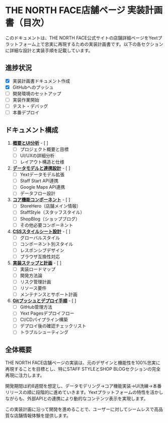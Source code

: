# THE NORTH FACE店舗ページ 実装計画書（目次）

このドキュメントは、THE NORTH FACE公式サイトの店舗詳細ページをYextプラットフォーム上で忠実に再現するための実装計画書です。以下の各セクションに詳細な設計と実装手順を記載しています。

## 進捗状況

- [x] 実装計画書ドキュメント作成
- [x] GitHubへのプッシュ
- [ ] 開発環境のセットアップ
- [ ] 実装作業開始
- [ ] テスト・デバッグ
- [ ] 本番デプロイ

## ドキュメント構成

1. [**概要とUI分析**](./TNF店舗ページ実装計画_1_概要.md) - [ ]
   - [ ] プロジェクト概要と目標
   - [ ] UI/UXの詳細分析
   - [ ] レイアウト構造と仕様

2. [**データモデルと連携設計**](./TNF店舗ページ実装計画_2_データモデル.md) - [ ]
   - [ ] Yextデータモデル拡張
   - [ ] Staff Start API連携
   - [ ] Google Maps API連携
   - [ ] データフロー設計

3. [**コア機能コンポーネント**](./TNF店舗ページ実装計画_3_コンポーネント.md) - [ ]
   - [ ] StoreHero（店舗メイン情報）
   - [ ] StaffStyle（スタッフスタイル）
   - [ ] ShopBlog（ショップブログ）
   - [ ] その他必要コンポーネント

4. [**CSSスタイルシート設計**](./TNF店舗ページ実装計画_4_スタイル.md) - [ ]
   - [ ] グローバルスタイル
   - [ ] コンポーネント別スタイル
   - [ ] レスポンシブデザイン
   - [ ] ブラウザ互換性対応

5. [**実装ステップと計画**](./TNF店舗ページ実装計画_5_実装計画.md) - [ ]
   - [ ] 実装ロードマップ
   - [ ] 開発方法論
   - [ ] リスク管理計画
   - [ ] リソース要件
   - [ ] メンテナンスとサポート計画

6. [**Gitプッシュとデプロイ手順**](./TNF店舗ページ実装計画_6_実装手順.md) - [ ]
   - [ ] GitHub管理方法
   - [ ] Yext Pagesデプロイフロー
   - [ ] CI/CDパイプライン構築
   - [ ] デプロイ後の確認チェックリスト
   - [ ] トラブルシューティング

## 全体概要

THE NORTH FACE店舗ページの実装は、元のデザインと機能性を100%忠実に再現することを目標とし、特にSTAFF STYLEとSHOP BLOGセクションの完全再現に注力します。

開発期間は約8週間を想定し、データモデリング→コア機能実装→UI洗練→本番リリースの順に段階的に進めていきます。Yextプラットフォームの特性を活かしながらも、外部APIとの連携により動的なコンテンツ表示を実現します。

この実装計画に沿って開発を進めることで、ユーザーに対してシームレスで高品質な店舗情報体験を提供します。